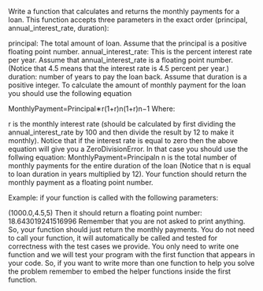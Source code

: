 Write a function that calculates and returns the monthly payments for a loan. This function accepts three parameters in the exact order (principal, annual_interest_rate, duration):

principal: The total amount of loan. Assume that the principal is a positive floating point number.
annual_interest_rate: This is the percent interest rate per year. Assume that annual_interest_rate is a floating point number. (Notice that 4.5 means that the interest rate is 4.5 percent per year.)
duration: number of years to pay the loan back. Assume that duration is a positive integer.
To calculate the amount of monthly payment for the loan you should use the following equation

MonthlyPayment=Principal∗r(1+r)n(1+r)n−1 
Where:

r is the monthly interest rate (should be calculated by first dividing the annual_interest_rate by 100 and then divide the result by 12 to make it monthly). Notice that if the interest rate is equal to zero then the above equation will give you a ZeroDivisionError. In that case you should use the follwing equation: MonthlyPayment=Principaln 
n is the total number of monthly payments for the entire duration of the loan (Notice that n is equal to loan duration in years multiplied by 12).
Your function should return the monthly payment as a floating point number.

Example: if your function is called with the following parameters:

(1000.0,4.5,5)
Then it should return a floating point number:
18.643019241516996
Remember that you are not asked to print anything. So, your function should just return the monthly payments. You do not need to call your function, it will automatically be called and tested for correctness with the test cases we provide. You only need to write one function and we will test your program with the first function that appears in your code. So, if you want to write more than one function to help you solve the problem remember to embed the helper functions inside the first function.
